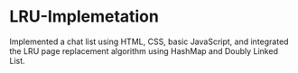 # LRU-Implemetation
Implemented a chat list using HTML, CSS, basic JavaScript, and integrated the LRU page replacement algorithm using HashMap and Doubly Linked List.
